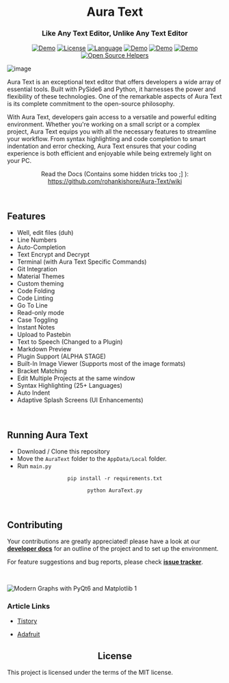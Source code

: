 <h1 align="center"> Aura Text</h1>

<h3 align="center"> Like Any Text Editor, Unlike Any Text Editor</h3>

<div align="center">

  <a href="https://github.com/rohankishore/AuraText-Plugins">![Demo](https://img.shields.io/badge/AuraText-Plugins-orange)</a>
  <a href="https://opensource.org/licenses/MIT">![License](https://img.shields.io/badge/License-MIT-yellow)</a>
  <a href="https://opensource.org/">![Language](https://img.shields.io/badge/Open-Source-blue)</a>
  <a href="https://github.com/rohankishore/Aura-Text/releases">![Demo](https://img.shields.io/badge/Download-Now-indigo)</a>
  <a href="https://www.buymeacoffee.com/auratext">![Demo](https://img.shields.io/badge/Donate-BuyMeACoffee-red)</a>
  <a href="https://www.fiverr.com/rohancodespy/">![Demo](https://img.shields.io/badge/Fiverr-Hire-green)</a>
  [![Open Source Helpers](https://www.codetriage.com/rohankishore/aura-text/badges/users.svg)](https://www.codetriage.com/rohankishore/aura-text)
</div>

![image](https://github.com/rohankishore/Aura-Text/assets/109947257/2e366de1-1ad6-4f79-90d9-f87d42a910b5)


Aura Text is an exceptional text editor that offers developers a wide array of essential tools. Built with PySide6 and Python, it harnesses the power and flexibility of these technologies. One of the remarkable aspects of Aura Text is its complete commitment to the open-source philosophy.

With Aura Text, developers gain access to a versatile and powerful editing environment. Whether you're working on a small script or a complex project, Aura Text equips you with all the necessary features to streamline your workflow. From syntax highlighting and code completion to smart indentation and error checking, Aura Text ensures that your coding experience is both efficient and enjoyable while being extremely light on your PC.

<div align="Center">

Read the Docs (Contains some hidden tricks too ;] ): https://github.com/rohankishore/Aura-Text/wiki

</div>

<br>


## Features

- Well, edit files (duh)
- Line Numbers
- Auto-Completion
- Text Encrypt and Decrypt
- Terminal (with Aura Text Specific Commands)
- Git Integration
- Material Themes
- Custom theming
- Code Folding
- Code Linting
- Go To Line
- Read-only mode
- Case Toggling
- Instant Notes
- Upload to Pastebin
- Text to Speech (Changed to a Plugin)
- Markdown Preview
- Plugin Support (ALPHA STAGE)
- Built-In Image Viewer (Supports most of the image formats)
- Bracket Matching
- Edit Multiple Projects at the same window
- Syntax Highlighting (25+ Languages)
- Auto Indent
- Adaptive Splash Screens (UI Enhancements)

<br>

## Running Aura Text

- Download / Clone this repository
- Move the `AuraText` folder to the `AppData/Local` folder.
- Run `main.py`

<div align="center">

```pip install -r requirements.txt```

```python AuraText.py```

</div>

<br>

## Contributing
Your contributions are greatly appreciated! please have a look at our [**developer docs**](https://github.com/rohankishore/Aura-Text/blob/main/CONTRIBUTING.md) for an outline of the project and to set up the environment.

For feature suggestions and bug reports, please check [**issue tracker**](https://github.com/rohankishore/Aura-Text/issues).

<br>


![Modern Graphs with PyQt6 and Matplotlib 1](https://github.com/rohankishore/Aura-Text/assets/109947257/782e8127-a8bf-489a-84b9-31db539f6f49)

### Article Links

- [Tistory](https://sansamlife.com/entry/IT-%EC%B5%9C%EC%8B%A0-%EC%A0%95%EB%B3%B4-%EC%98%A4%ED%94%88%EC%86%8C%EC%8A%A4-%EC%9B%B9-%EC%95%A0%ED%94%8C%EB%A6%AC%EC%BC%80%EC%9D%B4%EC%85%98-%EC%95%88%EB%93%9C%EB%A1%9C%EC%9D%B4%EB%93%9C%ED%8F%B0-AudioLM#idx4:~:text=github.com/rohankishore/-,Aura%2DText,-GitHub%20%2D%20rohankishore/Aura)

- [Adafruit](https://blog.adafruit.com/2023/03/07/a-novel-text-programming-editor-aura-text-programming-software/)

<h2 align="center">License</h2>
This project is licensed under the terms of the MIT license. 
